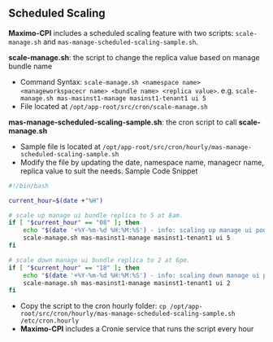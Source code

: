 ## Scheduled Scaling

**Maximo-CPI** includes a scheduled scaling feature with two scripts: `scale-manage.sh` and `mas-manage-scheduled-scaling-sample.sh`.


**scale-manage.sh**: the script to change the replica value based on manage bundle name

- Command Syntax: `scale-manage.sh <namespace name> <manageworkspacecr name> <bundle name> <replica value>`. e.g. `scale-manage.sh mas-masinst1-manage masinst1-tenant1 ui 5`
- File located at `/opt/app-root/src/cron/scale-manage.sh`

**mas-manage-scheduled-scaling-sample.sh**: the cron script to call **scale-manage.sh**
  
- Sample file is located at `/opt/app-root/src/cron/hourly/mas-manage-scheduled-scaling-sample.sh`  
- Modify the file by updating the date, namespace name, managecr name, replica value to suit the needs. Sample Code Snippet
```bash
#!/bin/bash

current_hour=$(date +"%H")

# scale up manage ui bundle replica to 5 at 8am.
if [ "$current_hour" == "08" ]; then
    echo "$(date '+%Y-%m-%d %H:%M:%S') - info: scaling up manage ui pods from 2 to 5"
    scale-manage.sh mas-masinst1-manage masinst1-tenant1 ui 5
fi

# scale down manage ui bundle replica to 2 at 6pm. 
if [ "$current_hour" == "18" ]; then
    echo "$(date '+%Y-%m-%d %H:%M:%S') - info: scaling down manage ui pods from 5 to 2"
    scale-manage.sh mas-masinst1-manage masinst1-tenant1 ui 2
fi
```
- Copy the script to the cron hourly folder: `cp /opt/app-root/src/cron/hourly/mas-manage-scheduled-scaling-sample.sh /etc/cron.hourly`
- **Maximo-CPI** includes a Cronie service that runs the script every hour